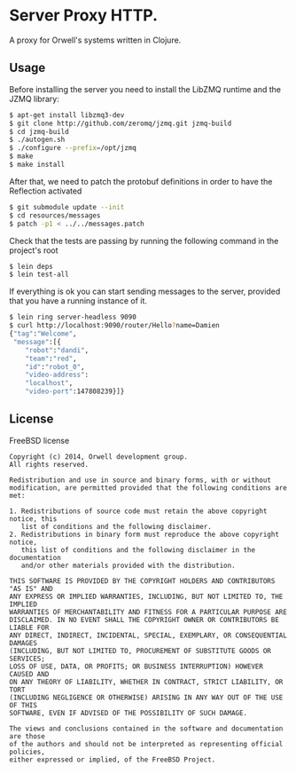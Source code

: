 # Server Proxy HTTP.

A proxy for Orwell's systems written in Clojure.

## Usage

Before installing the server you need to install the LibZMQ runtime and the JZMQ library:
```bash
$ apt-get install libzmq3-dev
$ git clone http://github.com/zeromq/jzmq.git jzmq-build
$ cd jzmq-build
$ ./autogen.sh
$ ./configure --prefix=/opt/jzmq
$ make
$ make install
```

After that, we need to patch the protobuf definitions in order to have the Reflection
activated
```bash
$ git submodule update --init
$ cd resources/messages
$ patch -p1 < ../../messages.patch
```

Check that the tests are passing by running the following command in the project's root
```bash
$ lein deps
$ lein test-all
```


If everything is ok you can start sending messages to the server, provided that you have
a running instance of it.

```bash
$ lein ring server-headless 9090
$ curl http://localhost:9090/router/Hello?name=Damien
{"tag":"Welcome",
 "message":[{
    "robot":"dandi",
    "team":"red",
    "id":"robot_0",
    "video-address":
    "localhost",
    "video-port":147808239}]}
```

## License

FreeBSD license

```license
Copyright (c) 2014, Orwell development group.
All rights reserved.

Redistribution and use in source and binary forms, with or without
modification, are permitted provided that the following conditions are met:

1. Redistributions of source code must retain the above copyright notice, this
   list of conditions and the following disclaimer. 
2. Redistributions in binary form must reproduce the above copyright notice,
   this list of conditions and the following disclaimer in the documentation
   and/or other materials provided with the distribution.

THIS SOFTWARE IS PROVIDED BY THE COPYRIGHT HOLDERS AND CONTRIBUTORS "AS IS" AND
ANY EXPRESS OR IMPLIED WARRANTIES, INCLUDING, BUT NOT LIMITED TO, THE IMPLIED
WARRANTIES OF MERCHANTABILITY AND FITNESS FOR A PARTICULAR PURPOSE ARE
DISCLAIMED. IN NO EVENT SHALL THE COPYRIGHT OWNER OR CONTRIBUTORS BE LIABLE FOR
ANY DIRECT, INDIRECT, INCIDENTAL, SPECIAL, EXEMPLARY, OR CONSEQUENTIAL DAMAGES
(INCLUDING, BUT NOT LIMITED TO, PROCUREMENT OF SUBSTITUTE GOODS OR SERVICES;
LOSS OF USE, DATA, OR PROFITS; OR BUSINESS INTERRUPTION) HOWEVER CAUSED AND
ON ANY THEORY OF LIABILITY, WHETHER IN CONTRACT, STRICT LIABILITY, OR TORT
(INCLUDING NEGLIGENCE OR OTHERWISE) ARISING IN ANY WAY OUT OF THE USE OF THIS
SOFTWARE, EVEN IF ADVISED OF THE POSSIBILITY OF SUCH DAMAGE.

The views and conclusions contained in the software and documentation are those
of the authors and should not be interpreted as representing official policies, 
either expressed or implied, of the FreeBSD Project.
```

